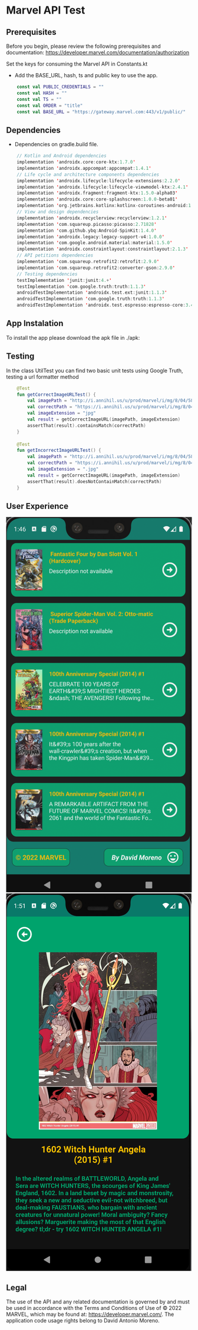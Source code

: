# Marvel API Test

## Prerequisites
Before you begin, please review the following prerequisites and documentation: https://developer.marvel.com/documentation/authorization

Set the keys for consuming the Marvel API in Constants.kt
* Add the BASE_URL, hash, ts and public key to use the app.
```kotlin
    const val PUBLIC_CREDENTIALS = ""
    const val HASH = ""
    const val TS = ""
    const val ORDER = "title"
    const val BASE_URL = "https://gateway.marvel.com:443/v1/public/"
```

## Dependencies

* Dependencies on gradle.build file.
```kotlin
    // Kotlin and Android dependencies
    implementation 'androidx.core:core-ktx:1.7.0'
    implementation 'androidx.appcompat:appcompat:1.4.1'
    // Life cycle and architecture components dependencies
    implementation 'androidx.lifecycle:lifecycle-extensions:2.2.0'
    implementation 'androidx.lifecycle:lifecycle-viewmodel-ktx:2.4.1'
    implementation 'androidx.fragment:fragment-ktx:1.5.0-alpha03'
    implementation 'androidx.core:core-splashscreen:1.0.0-beta01'
    implementation 'org.jetbrains.kotlinx:kotlinx-coroutines-android:1.5.2'
    // View and design dependencies
    implementation 'androidx.recyclerview:recyclerview:1.2.1'
    implementation 'com.squareup.picasso:picasso:2.71828'
    implementation 'com.github.ybq:Android-SpinKit:1.4.0'
    implementation 'androidx.legacy:legacy-support-v4:1.0.0'
    implementation 'com.google.android.material:material:1.5.0'
    implementation 'androidx.constraintlayout:constraintlayout:2.1.3'
    // API petitions dependencies
    implementation 'com.squareup.retrofit2:retrofit:2.9.0'
    implementation 'com.squareup.retrofit2:converter-gson:2.9.0'
    // Testing dependencies
    testImplementation 'junit:junit:4.+'
    testImplementation 'com.google.truth:truth:1.1.3'
    androidTestImplementation 'androidx.test.ext:junit:1.1.3'
    androidTestImplementation 'com.google.truth:truth:1.1.3'
    androidTestImplementation 'androidx.test.espresso:espresso-core:3.4.0'
```

## App Instalation
To install the app please download the apk file in ./apk:

## Testing
In the class UtilTest you can find two basic unit tests using Google Truth, testing a url formatter method

```kotlin
    @Test
    fun getCorrectImageURLTest() {
        val imagePath = "http://i.annihil.us/u/prod/marvel/i/mg/8/04/58e69de9d1fed"
        val correctPath = "https://i.annihil.us/u/prod/marvel/i/mg/8/04/58e69de9d1fed.jpg"
        val imageExtension = "jpg"
        val result = getCorrectImageURL(imagePath, imageExtension)
        assertThat(result).containsMatch(correctPath)
    }

    @Test
    fun getIncorrectImageURLTest() {
        val imagePath = "http://i.annihil.us/u/prod/marvel/i/mg/8/04/58e69de9d1fed"
        val correctPath = "https://i.annihil.us/u/prod/marvel/i/mg/8/04/58e69de9d1fed.jpg"
        val imageExtension = ".jpg"
        val result = getCorrectImageURL(imagePath, imageExtension)
        assertThat(result).doesNotContainMatch(correctPath)
    }
```

## User Experience
![marveltest](marveltest.png)
![marveltest1](marveltest1.png)

## Legal
The use of the API and any related documentation is governed by and must be used in accordance with the Terms and Conditions of Use of © 2022 MARVEL, which may be found at: https://developer.marvel.com/.
The application code usage rights belong to David Antonio Moreno.
